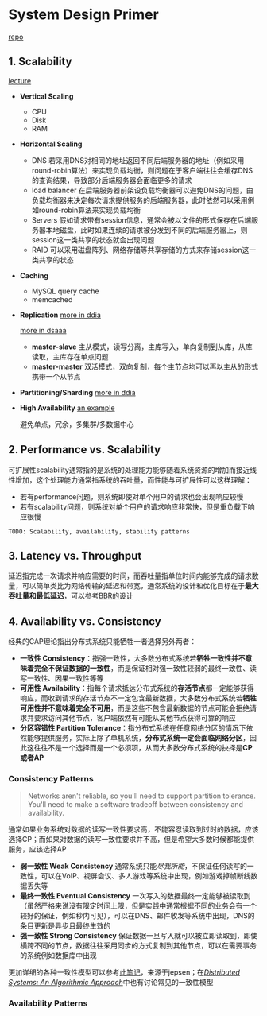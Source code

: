 # System Design Primer

[repo](https://github.com/donnemartin/system-design-primer)

## 1. Scalability

[lecture](https://www.youtube.com/watch?v=-W9F__D3oY4)

- **Vertical Scaling**
  - CPU
  - Disk
  - RAM
- **Horizontal Scaling**
  - DNS
    若采用DNS对相同的地址返回不同后端服务器的地址（例如采用round-robin算法）来实现负载均衡，则问题在于客户端往往会缓存DNS的查询结果，导致部分后端服务器会面临更多的请求
  - load balancer
    在后端服务器前架设负载均衡器可以避免DNS的问题，由负载均衡器来决定每次请求提供服务的后端服务器，此时依然可以采用例如round-robin算法来实现负载均衡
  - Servers
    假如请求带有session信息，通常会被以文件的形式保存在后端服务器本地磁盘，此时如果连续的请求被分发到不同的后端服务器上，则session这一类共享的状态就会出现问题
  - RAID
    可以采用磁盘阵列、网络存储等共享存储的方式来存储session这一类共享的状态
- **Caching**
  - MySQL query cache
  - memcached
- **Replication**
  [more in ddia](https://github.com/JasonYuchen/notes/blob/master/ddia/05.Replication.md#主节点与从节点-leaders-and-followers)

  [more in dsaaa](https://github.com/JasonYuchen/notes/blob/master/dsaaa/16.Replicated_Data_Management.md#162-architecture-of-replicated-data-management)

  - **master-slave**
    主从模式，读写分离，主库写入，单向复制到从库，从库读取，主库存在单点问题
  - **master-master**
    双活模式，双向复制，每个主节点均可以再以主从的形式携带一个从节点
- **Partitioning/Sharding**
  [more in ddia](https://github.com/JasonYuchen/notes/blob/master/ddia/06.Partitioning.md#分区与副本-partitioning-and-replication)
- **High Availability**
  [an example](https://www.scylladb.com/2021/03/23/kiwi-com-nonstop-operations-with-scylla-even-through-the-ovhcloud-fire/)
  
  避免单点，冗余，多集群/多数据中心

## 2. Performance vs. Scalability

可扩展性scalability通常指的是系统的处理能力能够随着系统资源的增加而接近线性增加，这个处理能力通常指系统的吞吐量，而性能与可扩展性可以这样理解：

- 若有performance问题，则系统即使对单个用户的请求也会出现响应较慢
- 若有scalability问题，则系统对单个用户的请求响应非常快，但是重负载下响应很慢

`TODO: Scalability, availability, stability patterns`

## 3. Latency vs. Throughput

延迟指完成一次请求并响应需要的时间，而吞吐量指单位时间内能够完成的请求数量，可以简单类比为网络传输的延迟和带宽，通常系统的设计和优化目标在于**最大吞吐量和最低延迟**，可以参考[BBR的设计](https://github.com/JasonYuchen/notes/blob/master/linux/BBR.md)

## 4. Availability vs. Consistency

经典的CAP理论指出分布式系统只能牺牲一者选择另外两者：

- **一致性 Consistency**：指强一致性，大多数分布式系统若**牺牲一致性并不意味着完全不保证数据的一致性**，而是保证相对强一致性较弱的最终一致性、读写一致性、因果一致性等等
- **可用性 Availability**：指每个请求抵达分布式系统的**存活节点**都一定能够获得响应，而收到请求的存活节点不一定包含最新数据，大多数分布式系统若**牺牲可用性并不意味着完全不可用**，而是这些不包含最新数据的节点可能会拒绝请求并要求访问其他节点，客户端依然有可能从其他节点获得可靠的响应
- **分区容错性 Partition Tolerance**：指分布式系统在任意网络分区的情况下依然能够提供服务，实际上除了单机系统，**分布式系统一定会面临网络分区**，因此这往往不是一个选择而是一个必须项，从而大多数分布式系统的抉择是**CP或者AP**

### Consistency Patterns

> Networks aren't reliable, so you'll need to support partition tolerance. You'll need to make a software tradeoff between consistency and availability.

通常如果业务系统对数据的读写一致性要求高，不能容忍读取到过时的数据，应该选择CP；而如果对数据的读写一致性要求并不高，但是希望大多数时候都能提供服务，应该选择AP

- **弱一致性 Weak Consistency**
  通常系统只能*尽我所能*，不保证任何读写的一致性，可以在VoIP、视屏会议、多人游戏等系统中出现，例如游戏掉帧断线数据丢失等
- **最终一致性 Eventual Consistency**
  一次写入的数据最终一定能够被读取到（虽然严格来说没有限定时间上限，但是实践中通常根据不同的业务会有一个较好的保证，例如秒内可见），可以在DNS、邮件收发等系统中出现，DNS的条目更新是异步且最终生效的
- **强一致性 Strong Consistency**
  保证数据一旦写入就可以被立即读取到，即使横跨不同的节点，数据往往采用同步的方式复制到其他节点，可以在需要事务的系统例如数据库中出现

更加详细的各种一致性模型可以参考[此笔记](https://github.com/JasonYuchen/notes/tree/master/consistency#consistency-models)，来源于jepsen；在[*Distributed Systems: An Algorithmic Approach*](https://github.com/JasonYuchen/notes/blob/master/dsaaa/16.Replicated_Data_Management.md#163-data-centric-consistency-models)中也有讨论常见的一致性模型

### Availability Patterns
